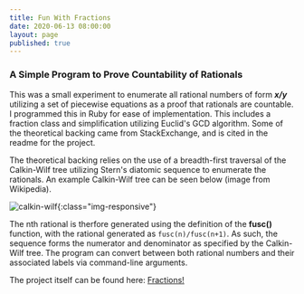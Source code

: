 ```yaml
---
title: Fun With Fractions
date: 2020-06-13 08:00:00
layout: page
published: true
---
```


### A Simple Program to Prove Countability of Rationals
This was a small experiment to enumerate all rational numbers of form ***x/y***
utilizing a set of piecewise equations as a proof that rationals are countable. 
I programmed this in Ruby for ease of implementation. This includes a fraction class 
and simplification utilizing Euclid's GCD algorithm. Some of the theoretical backing 
came from StackExchange, and is cited in the readme for the project.  

The theoretical backing relies on the use of a breadth-first traversal of the Calkin-Wilf
tree utilizing Stern's diatomic sequence to enumerate the rationals. An example Calkin-Wilf tree can be seen below (image from Wikipedia). 

![calkin-wilf](https://upload.wikimedia.org/wikipedia/commons/6/62/Calkin-Wilf_tree.svg){:class="img-responsive"}

The nth rational is therfore generated using the definition of the __fusc()__ function, with the rational generated as ```fusc(n)/fusc(n+1)```. As such, the sequence forms the numerator and denominator as specified by the Calkin-Wilf tree. The program can convert between both rational numbers and their associated labels via command-line arguments.

The project itself can be found here:
[Fractions!](https://github.com/jrichards15/ruby-fractions)
